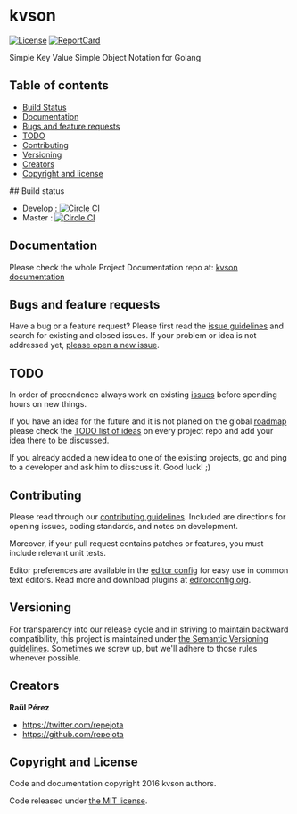 # kvson

[![License][License-Image]][License-Url] [![ReportCard][ReportCard-Image]][ReportCard-Url]

Simple Key Value Simple Object Notation for Golang

## Table of contents

- [Build Status](#build-status)
- [Documentation](#documentation)
- [Bugs and feature requests](#bugs-and-feature-requests)
- [TODO](#todo)
- [Contributing](#contributing)
- [Versioning](#versioning)
- [Creators](#creators)
- [Copyright and license](#copyright-and-license)

## Build status

* Develop : [![Circle CI](https://circleci.com/gh/repejota/kvson/tree/develop.svg?style=svg)](https://circleci.com/gh/repejota/kvson/tree/develop)
* Master : [![Circle CI](https://circleci.com/gh/repejota/kvson/tree/master.svg?style=svg)](https://circleci.com/gh/repejota/kvson/tree/master)

## Documentation

Please check the whole Project Documentation repo at:
[kvson documentation](https://github.com/repejota/kvson)

## Bugs and feature requests

Have a bug or a feature request? Please first read the
[issue guidelines](CONTRIBUTING.md#using-the-issue-tracker)
and search for existing and closed issues. If your problem or idea is not
addressed yet,
[please open a new issue](https://github.com/repejota/kvson/issues/new).

## TODO

In order of precendence always work on existing
[issues](https://github.com/repejota/kvson/issues) before spending hours on
new things.

If you have an idea for the future and it is not planed on the global
[roadmap](roadmap.md) please check the [TODO list of ideas](TODO.md) on every
project repo and add your idea there to be discussed.

If you already added a new idea to one of the existing projects, go and ping
to a developer and ask him to disscuss it. Good luck! ;)

## Contributing

Please read through our [contributing guidelines](CONTRIBUTING.md). Included
are directions for opening issues, coding standards, and notes on development.

Moreover, if your pull request contains patches or features, you must include
relevant unit tests.

Editor preferences are available in the [editor config](.editorconfig) for easy
use in common text editors. Read more and download plugins at
[editorconfig.org](http://editorconfig.org).

## Versioning

For transparency into our release cycle and in striving to maintain backward
compatibility, this project is maintained under
[the Semantic Versioning guidelines](http://semver.org/). Sometimes we screw
up, but we'll adhere to those rules whenever possible.

## Creators

**Raül Pérez**

- <https://twitter.com/repejota>
- <https://github.com/repejota>

## Copyright and License

Code and documentation copyright 2016 kvson authors.

Code released under [the MIT license](LICENSE).

[License-Url]: http://opensource.org/licenses/MIT
[License-Image]: https://img.shields.io/npm/l/express.svg
[ReportCard-Url]: http://goreportcard.com/report/repejota/cache
[ReportCard-Image]: http://goreportcard.com/badge/repejota/cache

